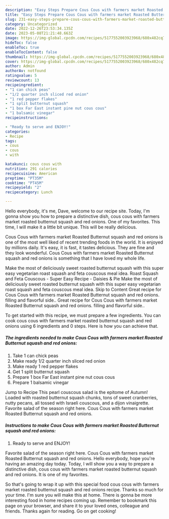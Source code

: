 ```yaml
---
description: "Easy Steps Prepare Cous Cous with farmers market Roasted Butternut squash and red onions yang Delicious}"
title: "Easy Steps Prepare Cous Cous with farmers market Roasted Butternut squash and red onions yang Delicious}"
slug: 231-easy-steps-prepare-cous-cous-with-farmers-market-roasted-butternut-squash-and-red-onions-yang-delicious
category: Uncategorized
date: 2022-12-26T23:53:34.135Z
date: 2023-05-08T21:21:48.663Z
image: https://img-global.cpcdn.com/recipes/5177552003923968/680x482cq70/cous-cous-with-farmers-market-roasted-butternut-squash-and-red-onions-recipe-main-photo.jpg
hideToc: false
enableToc: true
enableTocContent: false
thumbnail: https://img-global.cpcdn.com/recipes/5177552003923968/680x482cq70/cous-cous-with-farmers-market-roasted-butternut-squash-and-red-onions-recipe-main-photo.jpg
cover: https://img-global.cpcdn.com/recipes/5177552003923968/680x482cq70/cous-cous-with-farmers-market-roasted-butternut-squash-and-red-onions-recipe-main-photo.jpg
author: Admin
authorAv: notfound
ratingvalue: 5
reviewcount: 13
recipeingredient:
- "1 can chick peas"
- "1/2 quarter inch sliced red onion"
- "1 red pepper flakes"
- "1 split butternut squash"
- "1 box Far East instant pine nut cous cous"
- "1 balsamic vinegar"
recipeinstructions:

- "Ready to serve and ENJOY!"
categories:
- Recipe
tags:
- cous
- cous
- with

katakunci: cous cous with 
nutrition: 291 calories
recipecuisine: American
preptime: "PT35M"
cooktime: "PT45M"
recipeyield: "2"
recipecategory: Lunch

---
```



Hello everybody, it's me, Dave, welcome to our recipe site. Today, I'm gonna show you how to prepare a distinctive dish, cous cous with farmers market roasted butternut squash and red onions. One of my favorites. This time, I will make it a little bit unique. This will be really delicious.

Cous Cous with farmers market Roasted Butternut squash and red onions is one of the most well liked of recent trending foods in the world. It is enjoyed by millions daily. It's easy, it is fast, it tastes delicious. They are fine and they look wonderful. Cous Cous with farmers market Roasted Butternut squash and red onions is something that I have loved my whole life.

Make the most of deliciously sweet roasted butternut squash with this super easy vegetarian roast squash and feta couscous meal idea. Roast Squash and Feta Couscous - Super Easy Recipe - Daisies &amp; Pie Make the most of deliciously sweet roasted butternut squash with this super easy vegetarian roast squash and feta couscous meal idea. Skip to Content Great recipe for Cous Cous with farmers market Roasted Butternut squash and red onions. filling and flavorful side.. Great recipe for Cous Cous with farmers market Roasted Butternut squash and red onions. filling and flavorful side..


To get started with this recipe, we must prepare a few ingredients. You can cook cous cous with farmers market roasted butternut squash and red onions using 6 ingredients and 0 steps. Here is how you can achieve that.

<!--inarticleads1-->

##### The ingredients needed to make Cous Cous with farmers market Roasted Butternut squash and red onions:

1. Take 1 can chick peas
1. Make ready 1/2 quarter inch sliced red onion
1. Make ready 1 red pepper flakes
1. Get 1 split butternut squash
1. Prepare 1 box Far East instant pine nut cous cous
1. Prepare 1 balsamic vinegar


Jump to Recipe This pearl couscous salad is the epitome of Autumn! Loaded with roasted butternut squash chunks, tons of sweet cranberries, nutty pecans, all tossed with Israeli couscous, and a dijon vinaigrette. Favorite salad of the season right here. Cous Cous with farmers market Roasted Butternut squash and red onions. 

<!--inarticleads2-->

##### Instructions to make Cous Cous with farmers market Roasted Butternut squash and red onions:


1. Ready to serve and ENJOY!

Favorite salad of the season right here. Cous Cous with farmers market Roasted Butternut squash and red onions. Hello everybody, hope you&#39;re having an amazing day today. Today, I will show you a way to prepare a distinctive dish, cous cous with farmers market roasted butternut squash and red onions. It is one of my favorites. 

So that's going to wrap it up with this special food cous cous with farmers market roasted butternut squash and red onions recipe. Thanks so much for your time. I'm sure you will make this at home. There is gonna be more interesting food in home recipes coming up. Remember to bookmark this page on your browser, and share it to your loved ones, colleague and friends. Thanks again for reading. Go on get cooking!
